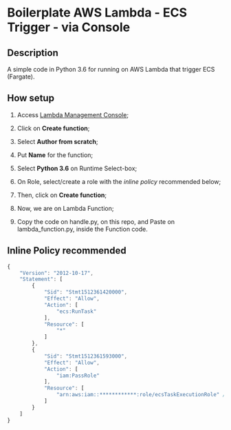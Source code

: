 # Boilerplate AWS Lambda - ECS Trigger - via Console

## Description

A simple code in Python 3.6 for running on AWS Lambda that trigger ECS (Fargate).

## How setup

1. Access [Lambda Management Console](https://console.aws.amazon.com/lambda);

2. Click on **Create function**;

3. Select **Author from scratch**;

4. Put **Name** for the function;

5. Select **Python 3.6** on Runtime Select-box;

6. On Role, select/create a role with the *inline policy* recommended below;

7. Then, click on **Create function**;

8. Now, we are on Lambda Function;

9. Copy the code on handle.py, on this repo, and Paste on lambda_function.py, inside the Function code.

## Inline Policy recommended

```js
{
    "Version": "2012-10-17",
    "Statement": [
        {
            "Sid": "Stmt1512361420000",
            "Effect": "Allow",
            "Action": [
                "ecs:RunTask"
            ],
            "Resource": [
                "*"
            ]
        },
        {
            "Sid": "Stmt1512361593000",
            "Effect": "Allow",
            "Action": [
                "iam:PassRole"
            ],
            "Resource": [
                "arn:aws:iam::************:role/ecsTaskExecutionRole" // replace (******) with your Account ID
            ]
        }
    ]
}
```